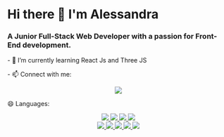 <h1> Hi there 👋 I'm Alessandra</h1>

<h3>
A Junior Full-Stack Web Developer with a passion for Front-End development.  
</h3>

<p> - 🌱 I’m currently learning React Js and Three JS</p> 
- 📫 Connect with me:
<p align="center">
  <a href="https://www.linkedin.com/in/idaalessandrascottodiluzio-webdev/">
    <img src="https://skillicons.dev/icons?i=linkedin" />
  </a>
</p>

😄 Languages: 
<p align="center">
  <a href="https://www.w3schools.com/css/">
    <img src="https://skillicons.dev/icons?i=html" />
  </a>

  <a href="https://www.w3schools.com/css/">
    <img src="https://skillicons.dev/icons?i=css" />
  </a>

  <a href="https://developer.mozilla.org/en-US/docs/Web/JavaScript">
    <img src="https://skillicons.dev/icons?i=js" />
  </a>


  <a href="https://getbootstrap.com/">
    <img src="https://skillicons.dev/icons?i=bootstrap" />
  </a>

  <br>

  <a href="https://www.php.net/">
    <img src="https://skillicons.dev/icons?i=php" />
  </a>
  <a href="https://laravel.com/">
    <img src="https://skillicons.dev/icons?i=laravel&theme=light" />
  </a>

  <a href="https://nodejs.org/en">
    <img src="https://skillicons.dev/icons?i=nodejs" />
  </a>

   <a href="https://www.mysql.com/">
    <img src="https://skillicons.dev/icons?i=mysql&theme=light" />
  </a>

   <a href="https://git-scm.com/">
    <img src="https://skillicons.dev/icons?i=git" />
  </a>
  
</p>

